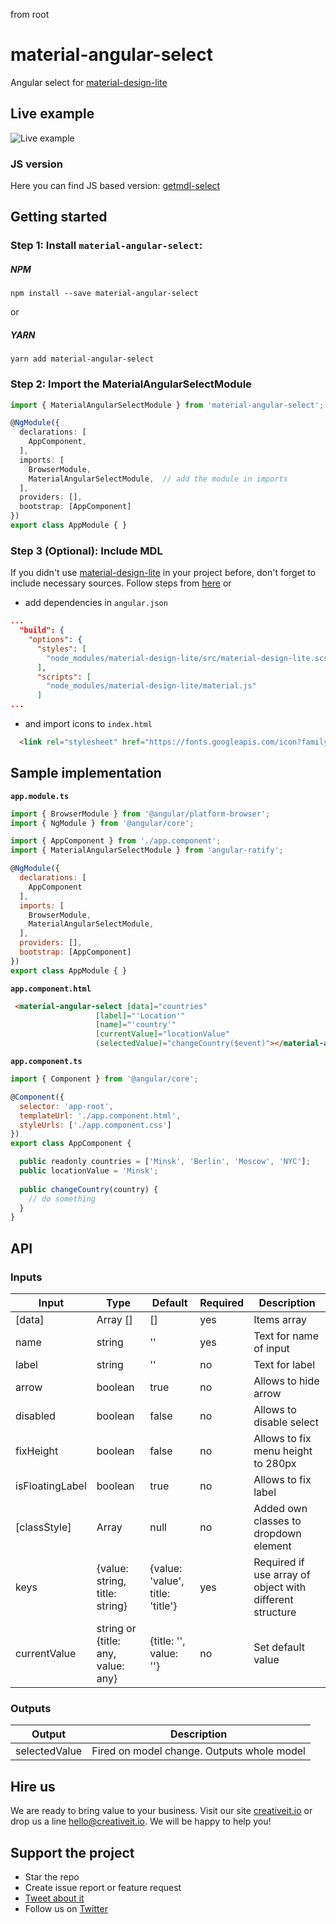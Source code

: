 from root
# material-angular-select
Angular select for [material-design-lite](https://github.com/google/material-design-lite)

## Live example

![Live example](https://raw.githubusercontent.com/CreativeIT/material-angular-select/master/src/assets/live_example.gif)

### JS version
Here you can find JS based version: [getmdl-select](https://github.com/CreativeIT/getmdl-select) 

## Getting started
### Step 1: Install `material-angular-select`:
##### NPM
```shell
npm install --save material-angular-select
```
or
##### YARN
```shell
yarn add material-angular-select
```
### Step 2: Import the MaterialAngularSelectModule
```typescript
import { MaterialAngularSelectModule } from 'material-angular-select';

@NgModule({
  declarations: [
    AppComponent,
  ],
  imports: [
    BrowserModule,
    MaterialAngularSelectModule,  // add the module in imports
  ],
  providers: [],
  bootstrap: [AppComponent]
})
export class AppModule { }
```

### Step 3 (Optional): Include MDL
If you didn't use [material-design-lite](https://github.com/google/material-design-lite) in your project before, don't forget to include necessary sources.
Follow steps from [here](https://getmdl.io/started/index.html)
or
- add dependencies in `angular.json`
```json
...
  "build": {
    "options": {
      "styles": [
        "node_modules/material-design-lite/src/material-design-lite.scss"
      ],
      "scripts": [
        "node_modules/material-design-lite/material.js"
      ]
...
```
- and import icons to `index.html`
```html
  <link rel="stylesheet" href="https://fonts.googleapis.com/icon?family=Material+Icons">
```


## Sample implementation

**```app.module.ts```**

```javascript
import { BrowserModule } from '@angular/platform-browser';
import { NgModule } from '@angular/core';

import { AppComponent } from './app.component';
import { MaterialAngularSelectModule } from 'angular-ratify';

@NgModule({
  declarations: [
    AppComponent
  ],
  imports: [
    BrowserModule,
    MaterialAngularSelectModule,
  ],
  providers: [],
  bootstrap: [AppComponent]
})
export class AppModule { }

```

**```app.component.html```**

```html
 <material-angular-select [data]="countries"
                   [label]="'Location'"
                   [name]="'country'"
                   [currentValue]="locationValue"
                   (selectedValue)="changeCountry($event)"></material-angular-select>
```

**```app.component.ts```**

```javascript
import { Component } from '@angular/core';

@Component({
  selector: 'app-root',
  templateUrl: './app.component.html',
  styleUrls: ['./app.component.css']
})
export class AppComponent {

  public readonly countries = ['Minsk', 'Berlin', 'Moscow', 'NYC'];
  public locationValue = 'Minsk';
  
  public changeCountry(country) {
    // do something
  }
}

```

## API

### Inputs
| Input  | Type | Default | Required | Description |
| ------------- | ------------- | ------------- | ------------- | ------------- |
| [data] | Array<any>	[] | [] |	yes |	Items array |
| name | string | '' | yes | Text for name of input |
| label | string | '' | no | Text for label |
| arrow | boolean | true | no | Allows to hide arrow |
| disabled | boolean | false | no | Allows to disable select |
| fixHeight | boolean | false | no | Allows to fix menu height to 280px |
| isFloatingLabel | boolean | true | no | Allows to fix label |
| [classStyle] | Array<string> | null | no | Added own classes to dropdown element  |
| keys | {value: string, title: string} | {value: 'value', title: 'title'} | yes | Required if use array of object with different structure |
| currentValue | string or {title: any, value: any} | {title: '', value: ''} | no | Set default value |

### Outputs
| Output | Description |
| ------ | ------ |
| selectedValue | Fired on model change. Outputs whole model |



## Hire us
We are ready to bring value to your business. Visit our site [creativeit.io](http://creativeit.io/) or drop us a line <hello@creativeit.io>. We will be happy to help you!

## Support the project
* Star the repo
* Create issue report or feature request
* [Tweet about it](https://twitter.com/CreativeITeam)
* Follow us on [Twitter](https://twitter.com/CreativeITeam)

